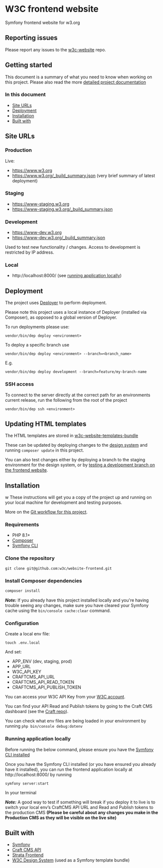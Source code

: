 # W3C frontend website

Symfony frontend website for w3.org

## Reporting issues

Please report any issues to the [w3c-website](https://github.com/w3c/w3c-website/issues) repo.

## Getting started

This document is a summary of what you need to know when working on this project. Please also read the more [detailed project documentation](docs/README.md)

### In this document

* [Site URLs](#site-urls)
* [Deployment](#deployment)
* [Installation](#installation)
* [Built with](#built-with)

## Site URLs

### Production
Live:
* https://www.w3.org
* https://www.w3.org/_build_summary.json (very brief summary of latest deployment)

### Staging
* https://www-staging.w3.org
* https://www-staging.w3.org/_build_summary.json

### Development
* https://www-dev.w3.org
* https://www-dev.w3.org/_build_summary.json

Used to test new functionality / changes. Access to development is restricted by IP address.

### Local
* http://localhost:8000/ (see [running application locally](#running-application-locally)) 

## Deployment

The project uses [Deployer](https://deployer.org/) to perform deployment.

Please note this project uses a local instance of Deployer (installed via Composer), as opposed to a global version of Deployer.

To run deployments please use:

````
vendor/bin/dep deploy <environment>
````

To deploy a specific branch use

````
vendor/bin/dep deploy <environment> --branch=<branch_name>
````

E.g.

```
vendor/bin/dep deploy development --branch=feature/my-branch-name
```

### SSH access
To connect to the server directly at the correct path for an environments current release, run the following from the root of the project

````
vendor/bin/dep ssh <environment>
````

## Updating HTML templates

The HTML templates are stored in [w3c-website-templates-bundle](https://github.com/w3c/w3c-website-templates-bundle)

These can be updated by deploying changes to the [design system](https://github.com/w3c/w3c-website-templates-bundle/blob/main/design-system.md) 
and running `composer update` in this project.

You can also test changes either by deploying a branch to the staging environment for the design system, or by [testing a development branch on the frontend website](https://github.com/w3c/w3c-website-templates-bundle/blob/main/design-system.md#testing-a-development-branch-on-your-front-end-website). 

## Installation
w
These instructions will get you a copy of the project up and running on your local machine for development and testing purposes.

More on the [Git workflow for this project](docs/git_workflow.md).

### Requirements

* PHP 8.1+
* [Composer](https://getcomposer.org/)
* [Symfony CLI](https://symfony.com/download#step-1-install-symfony-cli)

### Clone the repository

`git clone git@github.com:w3c/website-frontend.git`

### Install Composer dependencies

```bash
composer install
```

***Note:*** If you already have this project installed locally and you're having trouble seeing any changes, make sure you have cleared your Symfony cache using the `bin/console cache:clear` command.

### Configuration

Create a local env file:

```
touch .env.local
```

And set:
* APP_ENV (dev, staging, prod)
* APP_URL
* W3C_API_KEY
* CRAFTCMS_API_URL
* CRAFTCMS_API_READ_TOKEN
* CRAFTCMS_API_PUBLISH_TOKEN 

You can access your W3C API Key from your [W3C account](https://auth.w3.org/login).

You can find your API Read and Publish tokens by going to the Craft CMS dashboard (see the [Craft repo](https://github.com/w3c/w3c-website-craft)).

You can check what env files are being loaded in your environment by running `php bin/console debug:dotenv`

### Running application locally

Before running the below command, please ensure you have the [Symfony CLI installed](https://symfony.com/download#step-1-install-symfony-cli)

Once you have the Symfony CLI installed (or you have ensured you already have it installed), you can run the frontend application locally at http://localhost:8000/ by running

```
symfony server:start
```
In your terminal

***Note:*** A good way to test if something will break if you deploy it to live is to switch your local env’s CraftCMS API URL and Read and Publish tokens to the production CMS
**(Please be careful about any changes you make in the Production CMS as they will be visible on the live site)**

## Built with

- [Symfony](https://symfony.com/)
- [Craft CMS API](https://craftcms.com/docs/4.x/graphql.html)
- [Strata Frontend](https://github.com/strata/frontend)
- [W3C Design System](https://github.com/w3c/w3c-website-templates-bundle/) (used as a Symfony template bundle)
